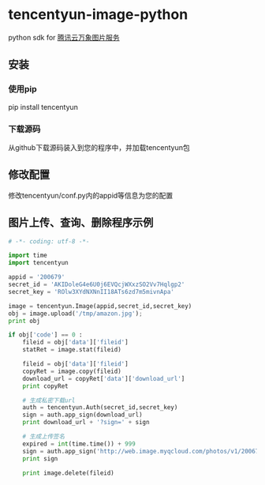 # tencentyun-image-python
python sdk for [腾讯云万象图片服务](http://app.qcloud.com/image.html)

## 安装

### 使用pip
pip install tencentyun

### 下载源码
从github下载源码装入到您的程序中，并加载tencentyun包

## 修改配置
修改tencentyun/conf.py内的appid等信息为您的配置

## 图片上传、查询、删除程序示例
```python
# -*- coding: utf-8 -*-

import time
import tencentyun

appid = '200679'
secret_id = 'AKIDoleG4e6U0j6EVQcjWXxzSO2Vv7Hqlgp2'
secret_key = 'ROlw3XYdNXNnII18ATs6zd7m5mivnApa'

image = tencentyun.Image(appid,secret_id,secret_key)
obj = image.upload('/tmp/amazon.jpg');
print obj

if obj['code'] == 0 :
    fileid = obj['data']['fileid']
    statRet = image.stat(fileid)

    fileid = obj['data']['fileid']
    copyRet = image.copy(fileid)
    download_url = copyRet['data']['download_url']
    print copyRet

    # 生成私密下载url
    auth = tencentyun.Auth(secret_id,secret_key)
    sign = auth.app_sign(download_url)
    print download_url + '?sign=' + sign

    # 生成上传签名
    expired = int(time.time()) + 999
    sign = auth.app_sign('http://web.image.myqcloud.com/photos/v1/200679/0/', expired)
    print sign

    print image.delete(fileid)
```